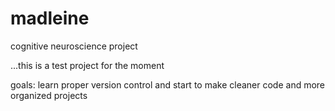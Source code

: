 # madleine

cognitive neuroscience project

...this is a test project for the moment

goals: learn proper version control and start to make cleaner code and more organized projects
